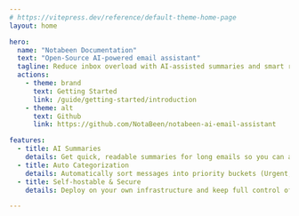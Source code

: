 ```yaml
---
# https://vitepress.dev/reference/default-theme-home-page
layout: home

hero:
  name: "Notabeen Documentation"
  text: "Open-Source AI-powered email assistant"
  tagline: Reduce inbox overload with AI-assisted summaries and smart replies
  actions:
    - theme: brand
      text: Getting Started
      link: /guide/getting-started/introduction
    - theme: alt
      text: Github
      link: https://github.com/NotaBeen/notabeen-ai-email-assistant

features:
  - title: AI Summaries
    details: Get quick, readable summaries for long emails so you can act faster.
  - title: Auto Categorization
    details: Automatically sort messages into priority buckets (Urgent, Important, Can Wait, etc.).
  - title: Self-hostable & Secure
    details: Deploy on your own infrastructure and keep full control of your data.

---
```


